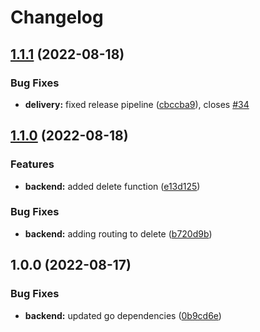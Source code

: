 # Changelog

## [1.1.1](https://github.com/amatzen/SE05-CD-SimpleFortuneCookie/compare/v1.1.0...v1.1.1) (2022-08-18)


### Bug Fixes

* **delivery:** fixed release pipeline ([cbccba9](https://github.com/amatzen/SE05-CD-SimpleFortuneCookie/commit/cbccba9e5183bc4b84a892a34845468553954e16)), closes [#34](https://github.com/amatzen/SE05-CD-SimpleFortuneCookie/issues/34)

## [1.1.0](https://github.com/amatzen/SE05-CD-SimpleFortuneCookie/compare/v1.0.0...v1.1.0) (2022-08-18)


### Features

* **backend:** added delete function ([e13d125](https://github.com/amatzen/SE05-CD-SimpleFortuneCookie/commit/e13d12515575e120dd94ade347c83ecc2c5e3619))


### Bug Fixes

* **backend:** adding routing to delete ([b720d9b](https://github.com/amatzen/SE05-CD-SimpleFortuneCookie/commit/b720d9b251279560923e0e8ce4c60101f344379b))

## 1.0.0 (2022-08-17)


### Bug Fixes

* **backend:** updated go dependencies ([0b9cd6e](https://github.com/amatzen/SE05-CD-SimpleFortuneCookie/commit/0b9cd6eddf9f09e505e94d09792853f956c8364f))
